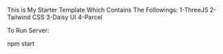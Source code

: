 This is My Starter Template Which Contains The Followings:
1-ThreeJS
2-Tailwind CSS
3-Daisy UI
4-Parcel

To Run Server:

npm start
